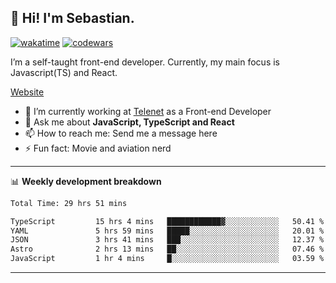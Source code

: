 ## 👋 Hi! I'm Sebastian.

[![wakatime](https://wakatime.com/badge/user/df0036c6-328a-4a39-be9b-e49417ed22a1.svg)](https://wakatime.com/@df0036c6-328a-4a39-be9b-e49417ed22a1)
[![codewars](https://www.codewars.com/users/sebavuye/badges/small)](https://www.codewars.com/users/sebavuye)

I’m a self-taught front-end developer. Currently, my main focus is Javascript(TS) and React.

[Website](https://sebastianvuye.be)

- 🔭 I’m currently working at [Telenet](https://telenet.be/) as a Front-end Developer
- 💬 Ask me about **JavaScript, TypeScript and React**
- 📫 How to reach me: Send me a message here
- ⚡ Fun fact: Movie and aviation nerd

-------

📊 **Weekly development breakdown**

<!--START_SECTION:waka-->

```txt
Total Time: 29 hrs 51 mins

TypeScript         15 hrs 4 mins   ████████████▓░░░░░░░░░░░░   50.41 %
YAML               5 hrs 59 mins   █████░░░░░░░░░░░░░░░░░░░░   20.01 %
JSON               3 hrs 41 mins   ███░░░░░░░░░░░░░░░░░░░░░░   12.37 %
Astro              2 hrs 13 mins   ██░░░░░░░░░░░░░░░░░░░░░░░   07.46 %
JavaScript         1 hr 4 mins     █░░░░░░░░░░░░░░░░░░░░░░░░   03.59 %
```

<!--END_SECTION:waka-->
-------
